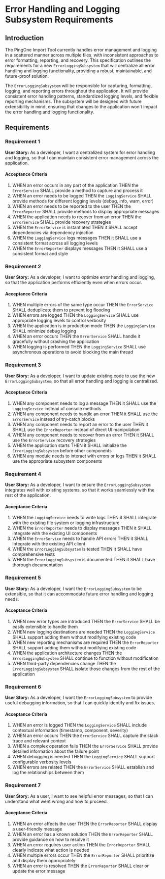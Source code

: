 # Error Handling and Logging Subsystem Requirements

## Introduction

The PingOne Import Tool currently handles error management and logging in a scattered manner across multiple files, with inconsistent approaches to error formatting, reporting, and recovery. This specification outlines the requirements for a new `ErrorLoggingSubsystem` that will centralize all error handling and logging functionality, providing a robust, maintainable, and future-proof solution.

The `ErrorLoggingSubsystem` will be responsible for capturing, formatting, logging, and reporting errors throughout the application. It will provide consistent error handling patterns, standardized logging levels, and flexible reporting mechanisms. The subsystem will be designed with future extensibility in mind, ensuring that changes to the application won't impact the error handling and logging functionality.

## Requirements

### Requirement 1

**User Story:** As a developer, I want a centralized system for error handling and logging, so that I can maintain consistent error management across the application.

#### Acceptance Criteria

1. WHEN an error occurs in any part of the application THEN the `ErrorService` SHALL provide a method to capture and process it
2. WHEN an error needs to be logged THEN the `LoggingService` SHALL provide methods for different logging levels (debug, info, warn, error)
3. WHEN an error needs to be reported to the user THEN the `ErrorReporter` SHALL provide methods to display appropriate messages
4. WHEN the application needs to recover from an error THEN the `ErrorService` SHALL provide recovery strategies
5. WHEN the `ErrorService` is instantiated THEN it SHALL accept dependencies via dependency injection
6. WHEN the `LoggingService` logs messages THEN it SHALL use a consistent format across all logging levels
7. WHEN the `ErrorReporter` displays messages THEN it SHALL use a consistent format and style

### Requirement 2

**User Story:** As a developer, I want to optimize error handling and logging, so that the application performs efficiently even when errors occur.

#### Acceptance Criteria

1. WHEN multiple errors of the same type occur THEN the `ErrorService` SHALL deduplicate them to prevent log flooding
2. WHEN errors are logged THEN the `LoggingService` SHALL use appropriate logging levels to control verbosity
3. WHEN the application is in production mode THEN the `LoggingService` SHALL minimize debug logging
4. WHEN an error occurs THEN the `ErrorService` SHALL handle it gracefully without crashing the application
5. WHEN logging is performed THEN the `LoggingService` SHALL use asynchronous operations to avoid blocking the main thread

### Requirement 3

**User Story:** As a developer, I want to update existing code to use the new `ErrorLoggingSubsystem`, so that all error handling and logging is centralized.

#### Acceptance Criteria

1. WHEN any component needs to log a message THEN it SHALL use the `LoggingService` instead of console methods
2. WHEN any component needs to handle an error THEN it SHALL use the `ErrorService` instead of try-catch blocks
3. WHEN any component needs to report an error to the user THEN it SHALL use the `ErrorReporter` instead of direct UI manipulation
4. WHEN any component needs to recover from an error THEN it SHALL use the `ErrorService` recovery strategies
5. WHEN the application starts THEN it SHALL initialize the `ErrorLoggingSubsystem` before other components
6. WHEN any module needs to interact with errors or logs THEN it SHALL use the appropriate subsystem components

### Requirement 4

**User Story:** As a developer, I want to ensure the `ErrorLoggingSubsystem` integrates well with existing systems, so that it works seamlessly with the rest of the application.

#### Acceptance Criteria

1. WHEN the `LoggingService` needs to write logs THEN it SHALL integrate with the existing file system or logging infrastructure
2. WHEN the `ErrorReporter` needs to display messages THEN it SHALL integrate with the existing UI components
3. WHEN the `ErrorService` needs to handle API errors THEN it SHALL integrate with the existing API client
4. WHEN the `ErrorLoggingSubsystem` is tested THEN it SHALL have comprehensive tests
5. WHEN the `ErrorLoggingSubsystem` is documented THEN it SHALL have thorough documentation

### Requirement 5

**User Story:** As a developer, I want the `ErrorLoggingSubsystem` to be extensible, so that it can accommodate future error handling and logging needs.

#### Acceptance Criteria

1. WHEN new error types are introduced THEN the `ErrorService` SHALL be easily extensible to handle them
2. WHEN new logging destinations are needed THEN the `LoggingService` SHALL support adding them without modifying existing code
3. WHEN new reporting mechanisms are required THEN the `ErrorReporter` SHALL support adding them without modifying existing code
4. WHEN the application architecture changes THEN the `ErrorLoggingSubsystem` SHALL continue to function without modification
5. WHEN third-party dependencies change THEN the `ErrorLoggingSubsystem` SHALL isolate those changes from the rest of the application

### Requirement 6

**User Story:** As a developer, I want the `ErrorLoggingSubsystem` to provide useful debugging information, so that I can quickly identify and fix issues.

#### Acceptance Criteria

1. WHEN an error is logged THEN the `LoggingService` SHALL include contextual information (timestamp, component, severity)
2. WHEN an error occurs THEN the `ErrorService` SHALL capture the stack trace and relevant context
3. WHEN a complex operation fails THEN the `ErrorService` SHALL provide detailed information about the failure point
4. WHEN debugging is needed THEN the `LoggingService` SHALL support configurable verbosity levels
5. WHEN errors are related THEN the `ErrorService` SHALL establish and log the relationships between them

### Requirement 7

**User Story:** As a user, I want to see helpful error messages, so that I can understand what went wrong and how to proceed.

#### Acceptance Criteria

1. WHEN an error affects the user THEN the `ErrorReporter` SHALL display a user-friendly message
2. WHEN an error has a known solution THEN the `ErrorReporter` SHALL provide guidance on how to resolve it
3. WHEN an error requires user action THEN the `ErrorReporter` SHALL clearly indicate what action is needed
4. WHEN multiple errors occur THEN the `ErrorReporter` SHALL prioritize and display them appropriately
5. WHEN an error is resolved THEN the `ErrorReporter` SHALL clear or update the error message